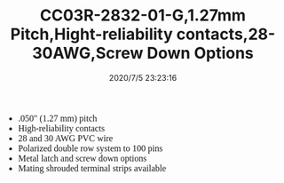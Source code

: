 ﻿---
layout: post 
title: CC03R-2832-01-G,1.27mm Pitch,Hight-reliability contacts,28-30AWG,Screw Down Options
tags: 
categories: wire-cable
overview: 1.27mm(0.05") Pitch,Hight-reliability contacts,28-30AWG,Screw Down Options
series: ST
part_number: CC03R-2832-01-G
thumb_img: static/202007/441-thumb-20200706072637.jpg
small_img: static/202007/441-20200706072637.jpg
date: 2020/7/5 23:23:16
---


<ul style="font-size:16px;font-family:&quot;color:#333333;background-color:#FFFFFF;">
	<li>
		.050" (1.27 mm) pitch
	</li>
	<li>
		High-reliability contacts
	</li>
	<li>
		28 and 30 AWG PVC wire
	</li>
	<li>
		Polarized double row system to 100 pins
	</li>
	<li>
		Metal latch and screw down options
	</li>
	<li>
		Mating shrouded terminal strips available
	</li>
</ul>
